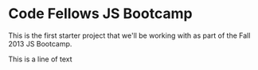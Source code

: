 Code Fellows JS Bootcamp
========================

This is the first starter project that we'll be working with as part of
the Fall 2013 JS Bootcamp.

This is a line of text
